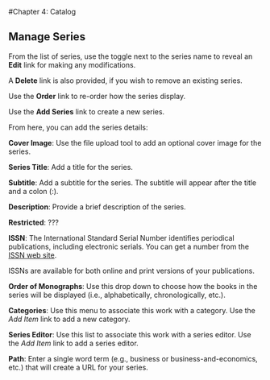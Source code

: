 #Chapter 4: Catalog
## Manage Series

From the list of series, use the toggle next to the series name to reveal an **Edit** link for making any modifications. 

A **Delete** link is also provided, if you wish to remove an existing series.

Use the **Order** link to re-order how the series display.

Use the **Add Series** link to create a new series.

From here, you can add the series details:

**Cover Image**: Use the file upload tool to add an optional cover image for the series.

**Series Title**: Add a title for the series.

**Subtitle**: Add a subtitle for the series. The subtitle will appear after the title and a colon (:).

**Description**: Provide a brief description of the series.

**Restricted**: ???

**ISSN**: The International Standard Serial Number identifies periodical publications, including electronic serials. You can get a number from the [ISSN web site](http://www.issn.org/).

ISSNs are available for both online and print versions of your publications.

**Order of Monographs**: Use this drop down to choose how the books in the series will be displayed (i.e., alphabetically, chronologically, etc.).

**Categories**: Use this menu to associate this work with a category. Use the *Add Item* link to add a new category.

**Series Editor**: Use this list to associate this work with a series editor. Use the *Add Item* link to add a series editor.

**Path**: Enter a single word term (e.g., business or business-and-economics, etc.) that will create a URL for your series.






